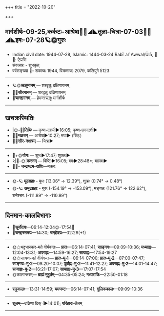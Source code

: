+++
title = "2022-10-20"

+++
## मार्गशीर्षः-09-25,कर्कटः-आश्रेषा🌛🌌◢◣तुला-चित्रा-07-03🌌🌞◢◣इषः-07-28🪐🌞गुरुः
- Indian civil date: 1944-07-28, Islamic: 1444-03-24 Rabīʿ alʾ Awwal/Ūlā, 🌌🌞: ऐप्पसि
- संवत्सरः - शुभकृत्
- वर्षसङ्ख्या 🌛- शकाब्दः 1944, विक्रमाब्दः 2079, कलियुगे 5123
___________________
- 🪐🌞**ऋतुमानम्** — शरदृतुः दक्षिणायनम्
- 🌌🌞**सौरमानम्** — शरदृतुः दक्षिणायनम्
- 🌛**चान्द्रमानम्** — हेमन्तऋतुः मार्गशीर्षः
___________________


## खचक्रस्थितिः
- |🌞-🌛|**तिथिः** — कृष्ण-दशमी►16:05; कृष्ण-एकादशी►  
- 🌌🌛**नक्षत्रम्** — आश्रेषा►10:27; मघा► (सिंहः)  
- 🌌🌞**सौर-नक्षत्रम्** — चित्रा►  
___________________
- 🌛+🌞**योगः** — शुभः►17:47; शुक्लः►  
- २|🌛-🌞|**करणम्** — विष्टिः►16:05; बवः►28:48*; बालवः►  
- 🌌🌛- **चन्द्राष्टम-राशिः**—मकरः  
___________________
- 🌞-🪐 **मूढग्रहाः** - बुधः (13.06° → 12.39°), शुक्रः (0.74° → 0.48°)
- 🌞-🪐 **अमूढग्रहाः** - गुरुः (-154.19° → -153.09°), मङ्गलः (121.76° → 122.62°), शनैश्चरः (-111.99° → -110.99°)
___________________


## दिनमान-कालविभागाः
- 🌅**सूर्योदयः**—06:14-12:04🌞️-17:54🌇  
- 🌛**चन्द्रास्तमयः**—14:30; **चन्द्रोदयः**—02:29(+1)  
___________________
- 🌞⚝भट्टभास्कर-मते वीर्यवन्तः— **प्रातः**—06:14-07:41; **साङ्गवः**—09:09-10:36; **मध्याह्नः**—12:04-13:31; **अपराह्णः**—14:59-16:27; **सायाह्नः**—17:54-19:27  
- 🌞⚝सायण-मते वीर्यवन्तः— **प्रातः-मु॰1**—06:14-07:00; **प्रातः-मु॰2**—07:00-07:47; **साङ्गवः-मु॰2**—09:20-10:07; **पूर्वाह्णः-मु॰2**—11:41-12:27; **अपराह्णः-मु॰2**—14:01-14:47; **सायाह्नः-मु॰2**—16:21-17:07; **सायाह्नः-मु॰3**—17:07-17:54  
- 🌞कालान्तरम्— **ब्राह्मं मुहूर्तम्**—04:35-05:24; **मध्यरात्रिः**—22:50-01:18  
___________________
- **राहुकालः**—13:31-14:59; **यमघण्टः**—06:14-07:41; **गुलिककालः**—09:09-10:36  
___________________
- **शूलम्**—दक्षिणा दिक् (►14:01); **परिहारः**–तैलम्  
___________________
